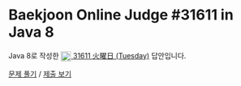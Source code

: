 # Baekjoon Online Judge #31611 in Java 8
Java 8로 작성한 [<img src="https://static.solved.ac/tier_small/1.svg" height="20" align="center">
31611 火曜日 (Tuesday)](https://www.acmicpc.net/problem/31611) 답안입니다.

[문제 풀기](https://www.acmicpc.net/problem/31611) /
[제출 보기](https://www.acmicpc.net/source/87224702)
